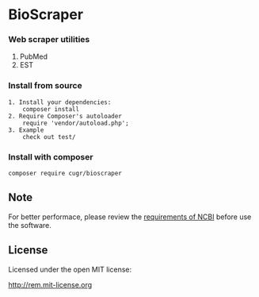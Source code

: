 # BioScraper
### Web scraper utilities
1. PubMed
2. EST

### Install from source
	1. Install your dependencies:
		composer install
	2. Require Composer's autoloader
		require 'vendor/autoload.php';
	3. Example
		check out test/

### Install with composer
	composer require cugr/bioscraper


## Note
For better performace, please review the [requirements of NCBI](https://www.ncbi.nlm.nih.gov/books/NBK25497/#chapter2.Introduction) before use the software.
## License

Licensed under the open MIT license:

http://rem.mit-license.org
